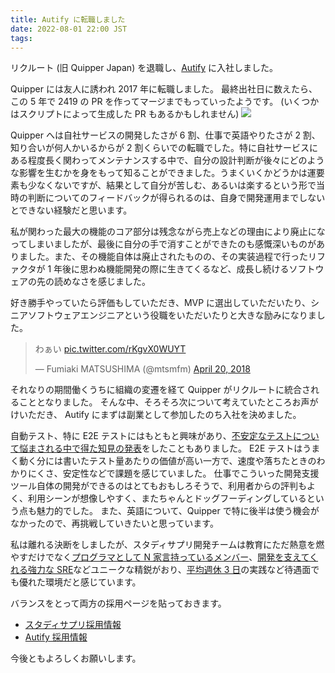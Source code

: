 ```yaml
---
title: Autify に転職しました
date: 2022-08-01 22:00 JST
tags:
---
```


リクルート (旧 Quipper Japan) を退職し、[Autify](https://autify.com/) に入社しました。

Quipper には友人に誘われ 2017 年に転職しました。
最終出社日に数えたら、この 5 年で 2419 の PR を作ってマージまでもっていったようです。
(いくつかはスクリプトによって生成した PR もあるかもしれません)
![](2022/08/01/image.png)

Quipper へは自社サービスの開発したさが 6 割、仕事で英語やりたさが 2 割、知り合いが何人かいるからが 2 割くらいでの転職でした。特に自社サービスにある程度長く関わってメンテナンスする中で、自分の設計判断が後々にどのような影響を生むかを身をもって知ることができました。うまくいくかどうかは運要素も少なくないですが、結果として自分が苦しむ、あるいは楽するという形で当時の判断についてのフィードバックが得られるのは、自身で開発運用までしないとできない経験だと思います。

私が関わった最大の機能のコア部分は残念ながら売上などの理由により廃止になってしまいましたが、最後に自分の手で消すことができたのも感慨深いものがありました。また、その機能自体は廃止されたものの、その実装過程で行ったリファクタが 1 年後に思わぬ機能開発の際に生きてくるなど、成長し続けるソフトウェアの先の読めなさを感じました。

好き勝手やっていたら評価もしていただき、MVP に選出していただいたり、シニアソフトウェアエンジニアという役職をいただいたりと大きな励みになりました。

<blockquote class="twitter-tweet" data-partner="tweetdeck"><p lang="ja" dir="ltr">わぁい <a href="https://t.co/rKgvX0WUYT">pic.twitter.com/rKgvX0WUYT</a></p>&mdash; Fumiaki MATSUSHIMA (@mtsmfm) <a href="https://twitter.com/mtsmfm/status/987265054817972226?ref_src=twsrc%5Etfw">April 20, 2018</a></blockquote>
<script async src="https://platform.twitter.com/widgets.js" charset="utf-8"></script>

それなりの期間働くうちに組織の変遷を経て Quipper がリクルートに統合されることとなりました。
そんな中、そろそろ次について考えていたところお声がけいただき、 Autify にまずは副業として参加したのち入社を決めました。

自動テスト、特に E2E テストにはもともと興味があり、[不安定なテストについて悩まされる中で得た知見の発表](https://speakerdeck.com/mtsmfm/how-do-e2e-tests-fail-randomly)をしたこともありました。
E2E テストはうまく動く分には書いたテスト量あたりの価値が高い一方で、速度や落ちたときのわかりにくさ、安定性などで課題を感じていました。
仕事でこういった開発支援ツール自体の開発ができるのはとてもおもしろそうで、利用者からの評判もよく、利用シーンが想像しやすく、またちゃんとドッグフーディングしているという点も魅力的でした。
また、英語について、Quipper で特に後半は使う機会がなかったので、再挑戦していきたいと思っています。

私は離れる決断をしましたが、スタディサプリ開発チームは教育にただ熱意を燃やすだけでなく[プログラマとして N 家言持っているメンバー](https://blog.studysapuri.jp/entry/2022/07/25/ruby-ujihisa)、[開発を支えてくれる強力な SRE](https://blog.studysapuri.jp/entry/pre-mortem)などユニークな精鋭がおり、[平均週休 3 日](https://recruit-saiyo.jp/benefits/)の実践など待遇面でも優れた環境だと感じています。

バランスをとって両方の採用ページを貼っておきます。

- [スタディサプリ採用情報](https://brand.studysapuri.jp/career/)
- [Autify 採用情報](https://autify.com/careers)

今後ともよろしくお願いします。
